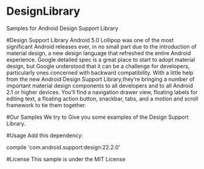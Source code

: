 # DesignLibrary
Samples for Android Design Support Library

#Design Support Library
Android 5.0 Lollipop was one of the most significant Android releases ever, in no small part due to the introduction of material design, a new design language that refreshed the entire Android experience. Google detailed spec is a great place to start to adopt material design, but Google understood that it can be a challenge for developers, particularly ones concerned with backward compatibility. With a little help from the new Android Design Support Library,they’re bringing a number of important material design components to all developers and to all Android 2.1 or higher devices. You’ll find a navigation drawer view, floating labels for editing text, a floating action button, snackbar, tabs, and a motion and scroll framework to tie them together.

#Our Samples
We try to Give you some examples of the Design Support Library. 

#Usage 
Add this dependency:

compile 'com.android.support:design:22.2.0'

#License
This sample is under the MIT License
  

